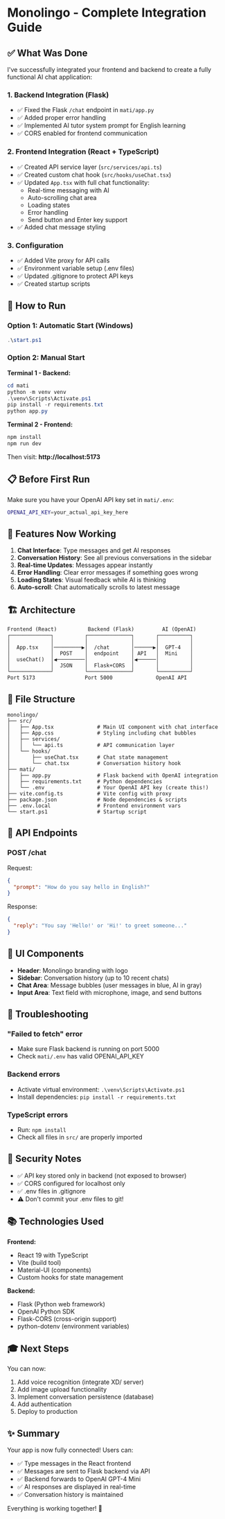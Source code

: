 # Monolingo - Complete Integration Guide

## ✅ What Was Done

I've successfully integrated your frontend and backend to create a fully functional AI chat application:

### 1. **Backend Integration (Flask)**

- ✅ Fixed the Flask `/chat` endpoint in `mati/app.py`
- ✅ Added proper error handling
- ✅ Implemented AI tutor system prompt for English learning
- ✅ CORS enabled for frontend communication

### 2. **Frontend Integration (React + TypeScript)**

- ✅ Created API service layer (`src/services/api.ts`)
- ✅ Created custom chat hook (`src/hooks/useChat.tsx`)
- ✅ Updated `App.tsx` with full chat functionality:
  - Real-time messaging with AI
  - Auto-scrolling chat area
  - Loading states
  - Error handling
  - Send button and Enter key support
- ✅ Added chat message styling

### 3. **Configuration**

- ✅ Added Vite proxy for API calls
- ✅ Environment variable setup (.env files)
- ✅ Updated .gitignore to protect API keys
- ✅ Created startup scripts

## 🚀 How to Run

### Option 1: Automatic Start (Windows)

```powershell
.\start.ps1
```

### Option 2: Manual Start

**Terminal 1 - Backend:**

```powershell
cd mati
python -m venv venv
.\venv\Scripts\Activate.ps1
pip install -r requirements.txt
python app.py
```

**Terminal 2 - Frontend:**

```powershell
npm install
npm run dev
```

Then visit: **http://localhost:5173**

## 📋 Before First Run

Make sure you have your OpenAI API key set in `mati/.env`:

```bash
OPENAI_API_KEY=your_actual_api_key_here
```

## 🎯 Features Now Working

1. **Chat Interface**: Type messages and get AI responses
2. **Conversation History**: See all previous conversations in the sidebar
3. **Real-time Updates**: Messages appear instantly
4. **Error Handling**: Clear error messages if something goes wrong
5. **Loading States**: Visual feedback while AI is thinking
6. **Auto-scroll**: Chat automatically scrolls to latest message

## 🏗️ Architecture

```
Frontend (React)          Backend (Flask)         AI (OpenAI)
┌─────────────┐          ┌──────────────┐       ┌──────────┐
│             │          │              │       │          │
│  App.tsx    │─────────▶│  /chat       │──────▶│  GPT-4   │
│             │  POST    │  endpoint    │ API   │  Mini    │
│  useChat()  │◀─────────│              │◀──────│          │
│             │  JSON    │  Flask+CORS  │       │          │
└─────────────┘          └──────────────┘       └──────────┘
Port 5173                Port 5000              OpenAI API
```

## 📁 File Structure

```
monolingo/
├── src/
│   ├── App.tsx              # Main UI component with chat interface
│   ├── App.css              # Styling including chat bubbles
│   ├── services/
│   │   └── api.ts           # API communication layer
│   └── hooks/
│       ├── useChat.tsx      # Chat state management
│       └── chat.tsx         # Conversation history hook
├── mati/
│   ├── app.py               # Flask backend with OpenAI integration
│   ├── requirements.txt     # Python dependencies
│   └── .env                 # Your OpenAI API key (create this!)
├── vite.config.ts           # Vite config with proxy
├── package.json             # Node dependencies & scripts
├── .env.local               # Frontend environment vars
└── start.ps1                # Startup script
```

## 🔧 API Endpoints

### POST /chat

Request:

```json
{
  "prompt": "How do you say hello in English?"
}
```

Response:

```json
{
  "reply": "You say 'Hello!' or 'Hi!' to greet someone..."
}
```

## 🎨 UI Components

- **Header**: Monolingo branding with logo
- **Sidebar**: Conversation history (up to 10 recent chats)
- **Chat Area**: Message bubbles (user messages in blue, AI in gray)
- **Input Area**: Text field with microphone, image, and send buttons

## 🐛 Troubleshooting

### "Failed to fetch" error

- Make sure Flask backend is running on port 5000
- Check `mati/.env` has valid OPENAI_API_KEY

### Backend errors

- Activate virtual environment: `.\venv\Scripts\Activate.ps1`
- Install dependencies: `pip install -r requirements.txt`

### TypeScript errors

- Run: `npm install`
- Check all files in `src/` are properly imported

## 🔐 Security Notes

- ✅ API key stored only in backend (not exposed to browser)
- ✅ CORS configured for localhost only
- ✅ .env files in .gitignore
- ⚠️ Don't commit your .env files to git!

## 📚 Technologies Used

**Frontend:**

- React 19 with TypeScript
- Vite (build tool)
- Material-UI (components)
- Custom hooks for state management

**Backend:**

- Flask (Python web framework)
- OpenAI Python SDK
- Flask-CORS (cross-origin support)
- python-dotenv (environment variables)

## 🎓 Next Steps

You can now:

1. Add voice recognition (integrate XD/ server)
2. Add image upload functionality
3. Implement conversation persistence (database)
4. Add authentication
5. Deploy to production

## ✨ Summary

Your app is now fully connected! Users can:

- ✅ Type messages in the React frontend
- ✅ Messages are sent to Flask backend via API
- ✅ Backend forwards to OpenAI GPT-4 Mini
- ✅ AI responses are displayed in real-time
- ✅ Conversation history is maintained

Everything is working together! 🎉
